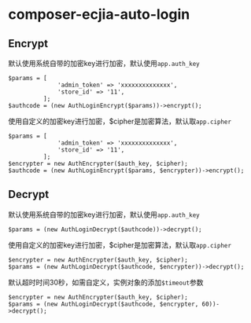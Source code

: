 # composer-ecjia-auto-login

## Encrypt
默认使用系统自带的加密key进行加密，默认使用`app.auth_key`
```
$params = [
              'admin_token' => 'xxxxxxxxxxxxxx',
              'store_id' => '11',
          ];
$authcode = (new AuthLoginEncrypt($params))->encrypt();
```

使用自定义的加密key进行加密，$cipher是加密算法，默认取`app.cipher`
```
$params = [
              'admin_token' => 'xxxxxxxxxxxxxx',
              'store_id' => '11',
          ];
$encrypter = new AuthEncrypter($auth_key, $cipher);
$authcode = (new AuthLoginEncrypt($params, $encrypter))->encrypt();
```

## Decrypt
默认使用系统自带的加密key进行加密，默认使用`app.auth_key`
```
$params = (new AuthLoginDecrypt($authcode))->decrypt();
```

使用自定义的加密key进行加密，$cipher是加密算法，默认取`app.cipher`
```
$encrypter = new AuthEncrypter($auth_key, $cipher);
$params = (new AuthLoginDecrypt($authcode, $encrypter))->decrypt();
```

默认超时时间30秒，如需自定义，实例对象的添加`$timeout`参数
```
$encrypter = new AuthEncrypter($auth_key, $cipher);
$params = (new AuthLoginDecrypt($authcode, $encrypter, 60))->decrypt();
```